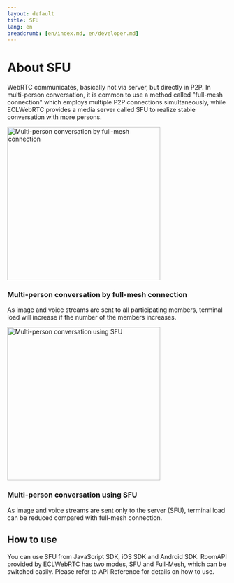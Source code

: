 ```yaml
---
layout: default
title: SFU
lang: en
breadcrumb: [en/index.md, en/developer.md]
---
```


# About SFU

WebRTC communicates, basically not via server, but directly in P2P.
In multi-person conversation, it is common to use a method called "full-mesh connection" which employs multiple P2P connections simultaneously, while ECLWebRTC provides a media server called SFU to realize stable conversation with more persons.


<div class="row">
    <div class="col-sm-6">
        <div class="card">
            <img src='{{ site.baseurl }}/images/fullmesh.png' id='fullmesh.png' width='350' alt='Multi-person conversation by full-mesh connection'>
            <div class="card-body">
                <h3 class="card-title">Multi-person conversation by full-mesh connection</h3>
                <p class="card-text">As image and voice streams are sent to all participating members, terminal load will increase if the number of the members increases.</p>
            </div>
        </div>
    </div>
    <div class="col-sm-6">
        <div class="card">
            <img src='{{ site.baseurl }}/images/sfu.png' id='sfu_img' width='350' alt='Multi-person conversation using SFU'>
            <div class="card-body">
                <h3 class="card-title">Multi-person conversation using SFU</h3>
                <p class="card-text">As image and voice streams are sent only to the server (SFU), terminal load can be reduced compared with full-mesh connection.</p>
            </div>
        </div>
    </div>    
</div>


## How to use

You can use SFU from JavaScript SDK, iOS SDK and Android SDK.
RoomAPI provided by ECLWebRTC has two modes, SFU and Full-Mesh, which can be switched easily.
Please refer to API Reference for details on how to use.
